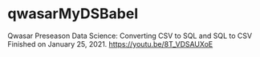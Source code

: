 # qwasarMyDSBabel
Qwasar Preseason Data Science: Converting CSV to SQL and SQL to CSV 
Finished on January 25, 2021. https://youtu.be/8T_VDSAUXoE
